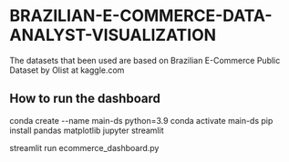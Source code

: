 # BRAZILIAN-E-COMMERCE-DATA-ANALYST-VISUALIZATION
The datasets that been used are based on Brazilian E-Commerce Public Dataset by Olist at kaggle.com

## How to run the dashboard 

conda create --name main-ds python=3.9
conda activate main-ds
pip install pandas matplotlib jupyter streamlit

streamlit run ecommerce_dashboard.py
